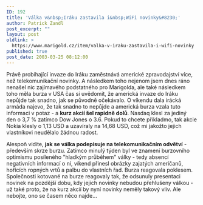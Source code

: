```yaml
---
ID: 192
title: 'Válka v&nbsp;Iráku zastavila i&nbsp;WiFi novinky&#8230;'
author: Patrick Zandl
post_excerpt: ""
layout: post
oldlink: >
  https://www.marigold.cz/item/valka-v-iraku-zastavila-i-wifi-novinky
published: true
post_date: 2003-03-25 08:12:00
---
```

<p>
Právě probíhající invaze do Iráku zaměstnává americké zpravodajství více, než telekomunikační novinky. A následkem toho nejenom jsem dnes ráno nenašel nic zajímavého podstatného pro Marigolda, ale také následkem toho měla burza v USA čas si uvědomit, že americká invaze do Iráku nepůjde tak snadno, jak se původně očekávalo. O víkendu dala irácká armáda najevo, že tak snadno to nepůjde a americká burza vzala tuto informaci v potaz - a <STRONG>kurz akcií šel rapidně dolů</STRONG>. Nasdaq klesl za jediný den&#160;o 3,7 % zatímco Dow Jones o 3.6. Pokud to chcete příkladmo, tak akcie Nokia klesly o 1,13 USD a uzavíraly na 14,68 USD, což mi jakožto jejich vlastníkovi neudělalo žádnou radost. </p>

<p>
Alespoň vidíte, <STRONG>jak se válka podepisuje na telekomunikačním odvětví</STRONG> - především skrze burzu. Zatímco minulý týden byl ve znamení burzovního optimismu posíleného "hladkým průběhem" války - tedy absencí negativních informací o ní, víkend přinesl obrázky zajatých američanů, hořících ropných vrtů a palbu do vlastních řad. Burza reagovala poklesem. Společnosti kotované na burze reagovaly tak, že odsunuly presentaci novinek na pozdější dobu, kdy jejich novinky nebudou přehlušeny válkou - už také proto, že na kurz akcií by nyní novinky neměly takový vliv. Ale nebojte, ono se časem něco najde...</p>
